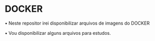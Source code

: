 # DOCKER

• Neste repositor irei disponibilizar arquivos de imagens do DOCKER

• Vou disponibilizar alguns arquivos para estudos.

